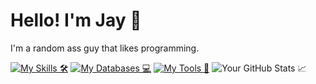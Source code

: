 # Hello! I'm Jay 👋
I'm a random ass guy that likes programming.

[![My Skills 🛠️](https://skillicons.dev/icons?i=js,ts,py,html)](https://skillicons.dev)
[![My Databases 💻](https://skillicons.dev/icons?i=mongodb,mysql)](https://skillicons.dev)
[![My Tools 💪](https://skillicons.dev/icons?i=vscode,git)](https://skillicons.dev)
![Your GitHub Stats 📈](https://github-readme-stats.vercel.app/api?username=jaydnepic&show_icons=true&count_private=true&hide=prs&theme=radical)
